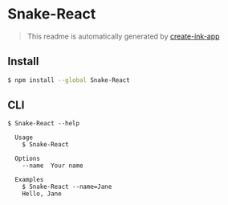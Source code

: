 # Snake-React

> This readme is automatically generated by [create-ink-app](https://github.com/vadimdemedes/create-ink-app)


## Install

```bash
$ npm install --global Snake-React
```


## CLI

```
$ Snake-React --help

  Usage
    $ Snake-React

  Options
    --name  Your name

  Examples
    $ Snake-React --name=Jane
    Hello, Jane
```

